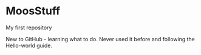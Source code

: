 # MoosStuff

My first repository

New to GitHub - learning what to do. Never used it before and following the Hello-world guide.
